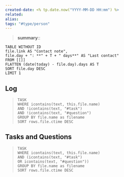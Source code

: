 ```yaml
---
created-date: <% tp.date.now("YYYY-MM-DD HH:mm") %>
related:
alias:
tags: "#type/person"
---
```


>**summary**::

```dataview
TABLE WITHOUT ID
file.link AS "Contact note",
file.day + ": **" + T + " days**" AS "Last contact"
FROM [[]]
FLATTEN (date(today) - file.day).days AS T
SORT file.day DESC
LIMIT 1
```

## Log

>```dataview
>TASK
>WHERE icontains(text, this.file.name)
>AND !icontains(text, "#task")
>AND !icontains(text, "#question")
>GROUP BY file.name as filename
>SORT rows.file.ctime DESC
>```

## Tasks and Questions

>```dataview
>TASK
>WHERE icontains(text, this.file.name)
>AND (icontains(text, "#task")
>OR icontains(text, "#question"))
>GROUP BY file.name as filename
>SORT rows.file.ctime DESC
>```